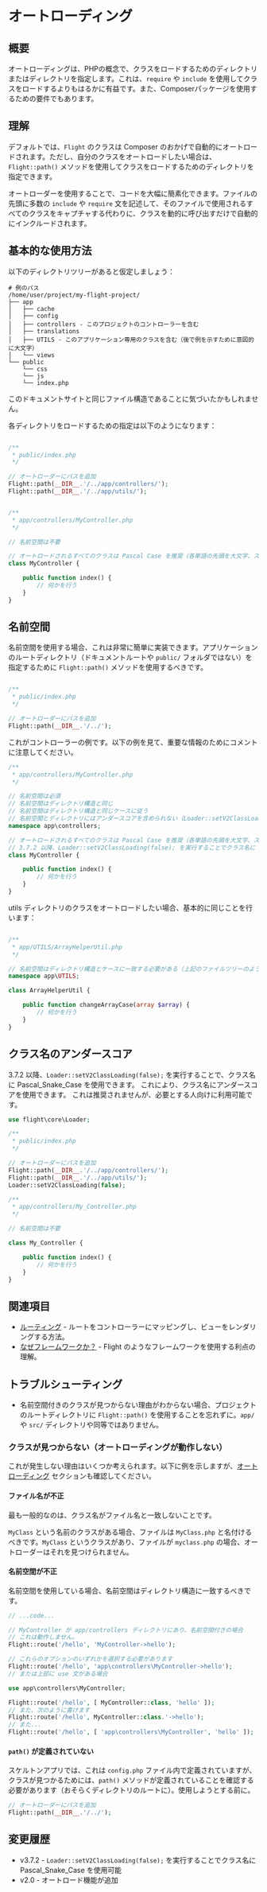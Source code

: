 # オートローディング

## 概要

オートローディングは、PHPの概念で、クラスをロードするためのディレクトリまたはディレクトリを指定します。これは、`require` や `include` を使用してクラスをロードするよりもはるかに有益です。また、Composerパッケージを使用するための要件でもあります。

## 理解

デフォルトでは、`Flight` のクラスは Composer のおかげで自動的にオートロードされます。ただし、自分のクラスをオートロードしたい場合は、`Flight::path()` メソッドを使用してクラスをロードするためのディレクトリを指定できます。

オートローダーを使用することで、コードを大幅に簡素化できます。ファイルの先頭に多数の `include` や `require` 文を記述して、そのファイルで使用されるすべてのクラスをキャプチャする代わりに、クラスを動的に呼び出すだけで自動的にインクルードされます。

## 基本的な使用方法

以下のディレクトリツリーがあると仮定しましょう：

```text
# 例のパス
/home/user/project/my-flight-project/
├── app
│   ├── cache
│   ├── config
│   ├── controllers - このプロジェクトのコントローラーを含む
│   ├── translations
│   ├── UTILS - このアプリケーション専用のクラスを含む（後で例を示すために意図的に大文字）
│   └── views
└── public
    └── css
	└── js
	└── index.php
```

このドキュメントサイトと同じファイル構造であることに気づいたかもしれません。

各ディレクトリをロードするための指定は以下のようになります：

```php

/**
 * public/index.php
 */

// オートローダーにパスを追加
Flight::path(__DIR__.'/../app/controllers/');
Flight::path(__DIR__.'/../app/utils/');


/**
 * app/controllers/MyController.php
 */

// 名前空間は不要

// オートロードされるすべてのクラスは Pascal Case を推奨（各単語の先頭を大文字、スペースなし）
class MyController {

	public function index() {
		// 何かを行う
	}
}
```

## 名前空間

名前空間を使用する場合、これは非常に簡単に実装できます。アプリケーションのルートディレクトリ（ドキュメントルートや `public/` フォルダではない）を指定するために `Flight::path()` メソッドを使用するべきです。

```php

/**
 * public/index.php
 */

// オートローダーにパスを追加
Flight::path(__DIR__.'/../');
```

これがコントローラーの例です。以下の例を見て、重要な情報のためにコメントに注意してください。

```php
/**
 * app/controllers/MyController.php
 */

// 名前空間は必須
// 名前空間はディレクトリ構造と同じ
// 名前空間はディレクトリ構造と同じケースに従う
// 名前空間とディレクトリにはアンダースコアを含められない（Loader::setV2ClassLoading(false) を設定しない限り）
namespace app\controllers;

// オートロードされるすべてのクラスは Pascal Case を推奨（各単語の先頭を大文字、スペースなし）
// 3.7.2 以降、Loader::setV2ClassLoading(false); を実行することでクラス名に Pascal_Snake_Case を使用可能
class MyController {

	public function index() {
		// 何かを行う
	}
}
```

utils ディレクトリのクラスをオートロードしたい場合、基本的に同じことを行います：

```php

/**
 * app/UTILS/ArrayHelperUtil.php
 */

// 名前空間はディレクトリ構造とケースに一致する必要がある（上記のファイルツリーのように UTILS ディレクトリはすべて大文字）
namespace app\UTILS;

class ArrayHelperUtil {

	public function changeArrayCase(array $array) {
		// 何かを行う
	}
}
```

## クラス名のアンダースコア

3.7.2 以降、`Loader::setV2ClassLoading(false);` を実行することで、クラス名に Pascal_Snake_Case を使用できます。
これにより、クラス名にアンダースコアを使用できます。
これは推奨されませんが、必要とする人向けに利用可能です。

```php
use flight\core\Loader;

/**
 * public/index.php
 */

// オートローダーにパスを追加
Flight::path(__DIR__.'/../app/controllers/');
Flight::path(__DIR__.'/../app/utils/');
Loader::setV2ClassLoading(false);

/**
 * app/controllers/My_Controller.php
 */

// 名前空間は不要

class My_Controller {

	public function index() {
		// 何かを行う
	}
}
```

## 関連項目
- [ルーティング](/learn/routing) - ルートをコントローラーにマッピングし、ビューをレンダリングする方法。
- [なぜフレームワークか？](/learn/why-frameworks) - Flight のようなフレームワークを使用する利点の理解。

## トラブルシューティング
- 名前空間付きのクラスが見つからない理由がわからない場合、プロジェクトのルートディレクトリに `Flight::path()` を使用することを忘れずに。`app/` や `src/` ディレクトリや同等ではありません。

### クラスが見つからない（オートローディングが動作しない）

これが発生しない理由はいくつか考えられます。以下に例を示しますが、[オートローディング](/learn/autoloading) セクションも確認してください。

#### ファイル名が不正
最も一般的なのは、クラス名がファイル名と一致しないことです。

`MyClass` という名前のクラスがある場合、ファイルは `MyClass.php` と名付けるべきです。`MyClass` というクラスがあり、ファイルが `myclass.php` の場合、オートローダーはそれを見つけられません。

#### 名前空間が不正
名前空間を使用している場合、名前空間はディレクトリ構造に一致するべきです。

```php
// ...code...

// MyController が app/controllers ディレクトリにあり、名前空間付きの場合
// これは動作しません。
Flight::route('/hello', 'MyController->hello');

// これらのオプションのいずれかを選択する必要があります
Flight::route('/hello', 'app\controllers\MyController->hello');
// または上部に use 文がある場合

use app\controllers\MyController;

Flight::route('/hello', [ MyController::class, 'hello' ]);
// また、次のように書けます
Flight::route('/hello', MyController::class.'->hello');
// また...
Flight::route('/hello', [ 'app\controllers\MyController', 'hello' ]);
```

#### `path()` が定義されていない

スケルトンアプリでは、これは `config.php` ファイル内で定義されていますが、クラスが見つかるためには、`path()`
メソッドが定義されていることを確認する必要があります（おそらくディレクトリのルートに）。使用しようとする前に。

```php
// オートローダーにパスを追加
Flight::path(__DIR__.'/../');
```

## 変更履歴
- v3.7.2 - `Loader::setV2ClassLoading(false);` を実行することでクラス名に Pascal_Snake_Case を使用可能
- v2.0 - オートロード機能が追加